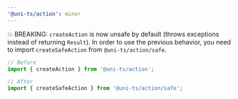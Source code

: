 ```yaml
---
'@uni-ts/action': minor
---
```


💥 BREAKING: `createAction` is now unsafe by default (throws exceptions instead of returning `Result`). In order to use the previous behavior, you need to import `createSafeAction` from `@uni-ts/action/safe`.

```typescript
// Before
import { createAction } from '@uni-ts/action';

// After
import { createSafeAction } from '@uni-ts/action/safe';
```
